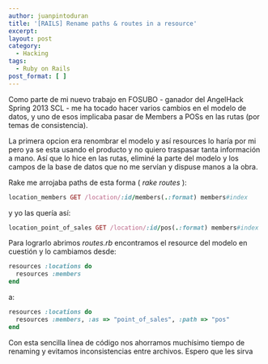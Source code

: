 ```yaml
---
author: juanpintoduran
title: '[RAILS] Rename paths & routes in a resource'
excerpt:
layout: post
category:
  - Hacking
tags:
  - Ruby on Rails
post_format: [ ]
---
```


Como parte de mi nuevo trabajo en FOSUBO - ganador del AngelHack Spring 2013 SCL - me ha tocado hacer varios cambios en el modelo de datos, y uno de esos implicaba pasar de Members a POSs en las rutas (por temas de consistencia).

La primera opcion era renombrar el modelo y así resources lo haría por mi pero ya se esta usando el producto y no quiero traspasar tanta información a mano. Así que lo hice en las rutas, eliminé la parte del modelo y los campos de la base de datos que no me servían y dispuse manos a la obra.

Rake me arrojaba paths de esta forma ( *rake routes* ):

~~~ ruby
location_members GET /location/:id/members(.:format) members#index
~~~

y yo las quería así:

~~~ ruby
location_point_of_sales GET /location/:id/pos(.:format) members#index
~~~

Para lograrlo abrimos *routes.rb* encontramos el resource del modelo en cuestión y lo cambiamos desde:

~~~ ruby
resources :locations do
  resources :members
end
~~~

a:

~~~ ruby
resources :locations do
  resources :members, :as => "point_of_sales", :path => "pos"
end
~~~

Con esta sencilla línea de código nos ahorramos muchísimo tiempo de renaming y evitamos inconsistencias entre archivos. Espero que les sirva